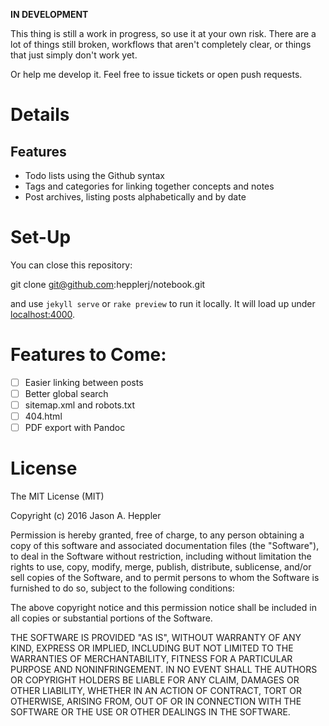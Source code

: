 **IN DEVELOPMENT**

This thing is still a work in progress, so use it at your own risk. There are a lot of things still broken, workflows that aren't completely clear, or things that just simply don't work yet.

Or help me develop it. Feel free to issue tickets or open push requests.

# Details

## Features

-   Todo lists using the Github syntax
-   Tags and categories for linking together concepts and notes
-   Post archives, listing posts alphabetically and by date

# Set-Up

You can close this repository:

  git clone git@github.com:hepplerj/notebook.git

and use `jekyll serve` or `rake preview` to run it locally. It will load up under [localhost:4000](http://localhost:4000).

# Features to Come:

- [ ] Easier linking between posts
- [ ] Better global search
- [ ] sitemap.xml and robots.txt
- [ ] 404.html
- [ ] PDF export with Pandoc

# License

The MIT License (MIT)

Copyright (c) 2016 Jason A. Heppler

Permission is hereby granted, free of charge, to any person obtaining a copy of this software and associated documentation files (the "Software"), to deal in the Software without restriction, including without limitation the rights to use, copy, modify, merge, publish, distribute, sublicense, and/or sell copies of the Software, and to permit persons to whom the Software is furnished to do so, subject to the following conditions:

The above copyright notice and this permission notice shall be included in all copies or substantial portions of the Software.

THE SOFTWARE IS PROVIDED "AS IS", WITHOUT WARRANTY OF ANY KIND, EXPRESS OR IMPLIED, INCLUDING BUT NOT LIMITED TO THE WARRANTIES OF MERCHANTABILITY, FITNESS FOR A PARTICULAR PURPOSE AND NONINFRINGEMENT. IN NO EVENT SHALL THE AUTHORS OR COPYRIGHT HOLDERS BE LIABLE FOR ANY CLAIM, DAMAGES OR OTHER LIABILITY, WHETHER IN AN ACTION OF CONTRACT, TORT OR OTHERWISE, ARISING FROM, OUT OF OR IN CONNECTION WITH THE SOFTWARE OR THE USE OR OTHER DEALINGS IN THE SOFTWARE.
